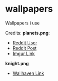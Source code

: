 # wallpapers
Wallpapers i use

Credits:
**planets.png**:
- [Reddit User](https://www.reddit.com/user/FIDrOid/)
- [Reddit Post](https://www.reddit.com/r/wallpapers/comments/v7zvzf/black_and_white_minimal_collection_3840x2160/)
- [Imgur Link](https://imgur.com/a/FnChxLY)

**knight.png**
- [Wallhaven Link](https://wallhaven.cc/w/l8xwdp)
